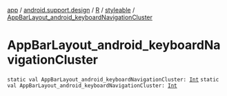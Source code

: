[app](../../../index.md) / [android.support.design](../../index.md) / [R](../index.md) / [styleable](index.md) / [AppBarLayout_android_keyboardNavigationCluster](.)

# AppBarLayout_android_keyboardNavigationCluster

`static val AppBarLayout_android_keyboardNavigationCluster: `[`Int`](https://kotlinlang.org/api/latest/jvm/stdlib/kotlin/-int/index.html)
`static val AppBarLayout_android_keyboardNavigationCluster: `[`Int`](https://kotlinlang.org/api/latest/jvm/stdlib/kotlin/-int/index.html)